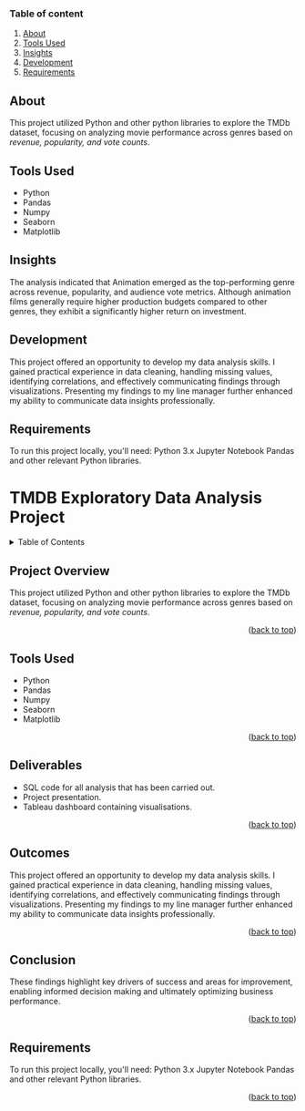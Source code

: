 
### Table of content
1) [About](https://github.com/Itsrummmy/from-pixels-to-profit?tab=readme-ov-file#about)
2) [Tools Used](https://github.com/Itsrummmy/from-pixels-to-profit?tab=readme-ov-file#tools-used)
3) [Insights](https://github.com/Itsrummmy/from-pixels-to-profit?tab=readme-ov-file#insights)
4) [Development](https://github.com/Itsrummmy/from-pixels-to-profit?tab=readme-ov-file#development)
5) [Requirements](https://github.com/Itsrummmy/from-pixels-to-profit?tab=readme-ov-file#requirements)

## About
This project utilized Python and other python libraries to explore the TMDb dataset, focusing on analyzing movie performance across genres based on *revenue, popularity, and vote counts*.

## Tools Used
- Python
- Pandas
- Numpy
- Seaborn
- Matplotlib

## Insights
The analysis indicated that Animation emerged as the top-performing genre across revenue, popularity, and audience vote metrics. Although animation films generally require higher production budgets compared to other genres, they exhibit a significantly higher return on investment.

## Development
This project offered an opportunity to develop my data analysis skills. I gained practical experience in data cleaning, handling missing values, identifying correlations, and effectively communicating findings through visualizations. Presenting my findings to my line manager further enhanced my ability to communicate data insights professionally.

## Requirements
To run this project locally, you'll need: Python 3.x Jupyter Notebook Pandas and other relevant Python libraries.





<a id="readme-top"></a>

# TMDB Exploratory Data Analysis Project

<!-- TABLE OF CONTENTS -->
<details>
  <summary>Table of Contents</summary>
  <ol>
    <li>
      <a href="#project-overview">Project Overview</a>
    </li>
    <li>
      <a href="#tools-used">Tools Used</a>
    </li>
    <li>
      <a href="#deliverables">Deliverables</a>
    </li>
    <li>
      <a href="#outcomes">Outcomes</a>
    </li>
    <li>
      <a href="#conclusion">Conclusion</a>
  </ol>
</details>



<!-- PROJECT OVERVIEW -->
## Project Overview

This project utilized Python and other python libraries to explore the TMDb dataset, focusing on analyzing movie performance across genres based on *revenue, popularity, and vote counts*.

<p align="right">(<a href="#readme-top">back to top</a>)</p>


<!-- Tools Used -->
## Tools Used

- Python
- Pandas
- Numpy
- Seaborn
- Matplotlib

<p align="right">(<a href="#readme-top">back to top</a>)</p>


<!-- Deliverables -->
## Deliverables

* SQL code for all analysis that has been carried out.
* Project presentation.
* Tableau dashboard containing visualisations.

<p align="right">(<a href="#readme-top">back to top</a>)</p>


<!-- Outcomes -->
## Outcomes
This project offered an opportunity to develop my data analysis skills. I gained practical experience in data cleaning, handling missing values, identifying correlations, and effectively communicating findings through visualizations. Presenting my findings to my line manager further enhanced my ability to communicate data insights professionally.

<p align="right">(<a href="#readme-top">back to top</a>)</p>

<!-- Conclusion -->
## Conclusion
These findings highlight key drivers of success and areas for improvement, enabling informed decision making and ultimately optimizing business performance.

<p align="right">(<a href="#readme-top">back to top</a>)</p>

<!-- Requirements -->
## Requirements
To run this project locally, you'll need: Python 3.x Jupyter Notebook Pandas and other relevant Python libraries.

<p align="right">(<a href="#readme-top">back to top</a>)</p>

